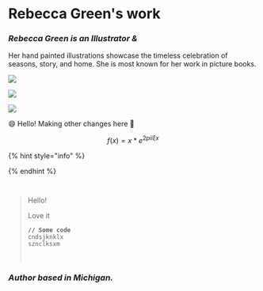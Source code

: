 # Rebecca Green's work

### _Rebecca Green is an Illustrator &_&#x20;

Her hand painted illustrations showcase the timeless celebration of seasons, story, and home. She is most known for her work in picture books.

![](../../.gitbook/assets/driedbunches.png)

![](https://images.unsplash.com/photo-1641927676953-f12cc1b1a59a?crop=entropy\&cs=srgb\&fm=jpg\&ixid=M3wxOTcwMjR8MHwxfHJhbmRvbXx8fHx8fHx8fDE2OTA5NjQwMjB8\&ixlib=rb-4.0.3\&q=85)

![](../../.gitbook/assets/H93A9948.jpeg)

:smile: Hello! Making other changes here 🌼

$$f(x) = x * e^{2 pi i \xi x}$$



{% hint style="info" %}

{% endhint %}

<figure><img src="../../.gitbook/assets/CleanShot 2023-01-25 at 19.27.15@2x.png" alt=""><figcaption></figcaption></figure>

<figure><img src="../../.gitbook/assets/TheSpringDance_WS.jpeg" alt=""><figcaption></figcaption></figure>

>
>
> Hello!
>
> Love it
>
> <pre><code><strong>// Some code
> </strong>cndsjknklx
> sznclksxm
>
>
> </code></pre>

### _Author based in Michigan._
